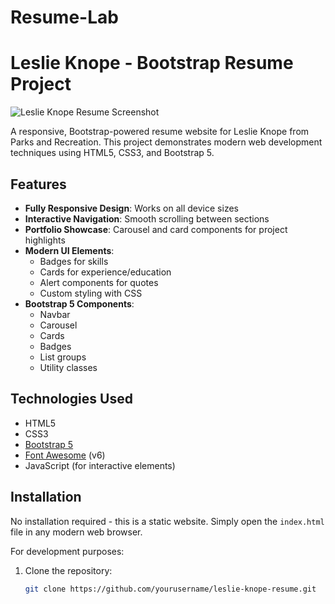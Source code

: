 # Resume-Lab

# Leslie Knope - Bootstrap Resume Project

![Leslie Knope Resume Screenshot](https://i.imgur.com/JQqySfE.jpg)

A responsive, Bootstrap-powered resume website for Leslie Knope from Parks and Recreation. This project demonstrates modern web development techniques using HTML5, CSS3, and Bootstrap 5.

## Features

- **Fully Responsive Design**: Works on all device sizes
- **Interactive Navigation**: Smooth scrolling between sections
- **Portfolio Showcase**: Carousel and card components for project highlights
- **Modern UI Elements**: 
  - Badges for skills
  - Cards for experience/education
  - Alert components for quotes
  - Custom styling with CSS
- **Bootstrap 5 Components**:
  - Navbar
  - Carousel
  - Cards
  - Badges
  - List groups
  - Utility classes

## Technologies Used

- HTML5
- CSS3
- [Bootstrap 5](https://getbootstrap.com/)
- [Font Awesome](https://fontawesome.com/) (v6)
- JavaScript (for interactive elements)

## Installation

No installation required - this is a static website. Simply open the `index.html` file in any modern web browser.

For development purposes:

1. Clone the repository:
   ```bash
   git clone https://github.com/yourusername/leslie-knope-resume.git
